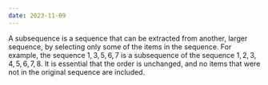 ```yaml
---
date: 2023-11-09
---
```

A subsequence is a sequence that can be extracted from another, larger sequence, by selecting only some of the items in the sequence. For example, the sequence $1,3,5,6,7$ is a subsequence of the sequence $1,2,3,4,5,6,7,8$. It is essential that the order is unchanged, and no items that were not in the original sequence are included. 